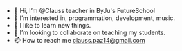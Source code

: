 - 👋 Hi, I’m @Clauss teacher in ByJu's FutureSchool
- 👀 I’m interested in, programmation, development, music.
- 🌱 I like to learn new things.
- 💞️ I’m looking to collaborate on teaching my students.
- 📫 How to reach me clauss.paz14@gmail.com

